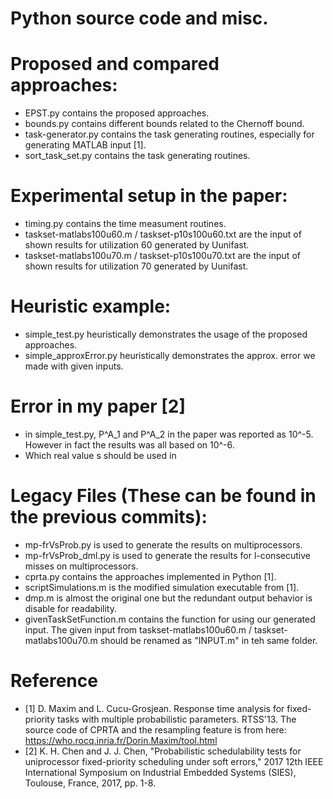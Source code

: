 # Python source code and misc.

# Proposed and compared approaches:
- EPST.py contains the proposed approaches.
- bounds.py contains different bounds related to the Chernoff bound.
- task-generator.py contains the task generating routines, especially for generating MATLAB input [1].
- sort_task_set.py contains the task generating routines.

# Experimental setup in the paper:
- timing.py contains the time measument routines.
- taskset-matlabs100u60.m / taskset-p10s100u60.txt are the input of shown results for utilization 60 generated by Uunifast.
- taskset-matlabs100u70.m / taskset-p10s100u70.txt are the input of shown results for utilization 70 generated by Uunifast.

# Heuristic example:
- simple_test.py heuristically demonstrates the usage of the proposed approaches.
- simple_approxError.py heuristically demonstrates the approx. error we made with given inputs.

# Error in my paper [2]
- in simple_test.py, P^A_1 and P^A_2 in the paper was reported as 10^-5. However in fact the results was all based on 10^-6. 
- Which real value s should be used in 

# Legacy Files (These can be found in the previous commits):
- mp-frVsProb.py is used to generate the results on multiprocessors.
- mp-frVsProb_dml.py is used to generate the results for l-consecutive misses on multiprocessors.
- cprta.py contains the approaches implemented in Python [1].
- scriptSimulations.m is the modified simulation executable from [1].
- dmp.m is almost the original one but the redundant output behavior is disable for readability.
- givenTaskSetFunction.m contains the function for using our generated input. The given input from taskset-matlabs100u60.m / taskset-matlabs100u70.m  should be renamed as "INPUT.m" in teh same folder.

# Reference
- [1] D. Maxim and L. Cucu-Grosjean. Response time analysis for fixed-priority tasks with multiple probabilistic parameters. RTSS'13. The source code of CPRTA and the resampling feature is from here: https://who.rocq.inria.fr/Dorin.Maxim/tool.html
- [2] K. H. Chen and J. J. Chen, "Probabilistic schedulability tests for uniprocessor fixed-priority scheduling under soft errors," 2017 12th IEEE International Symposium on Industrial Embedded Systems (SIES), Toulouse, France, 2017, pp. 1-8.


